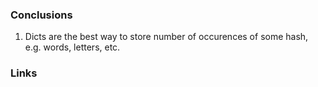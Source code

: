 ### Conclusions 
1. Dicts are the best way to store number of occurences of some hash, e.g. words,
letters, etc.

### Links

